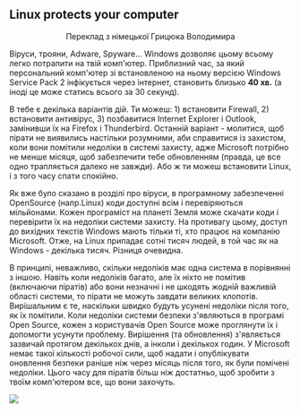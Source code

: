 ﻿<?php require("../../entete.php"); ?> <?php require("../../base.php"); ?> <?php require("../../fonctions.php"); ?>

<div id="corps">

<h2>Linux protects your computer</h2>
<p align="center">Переклад з німецької Грицюка Володимира</p>

<p>Віруси, трояни, Adware, Spyware... Windows дозволяє цьому всьому легко потрапити на твій комп'ютер. Приблизний час, за який персональний комп'ютер зі встановленою на ньому версією Windows Service Pack 2 інфікується через інтернет, становить близько <b>40 хв.</b> (а іноді це може статись всього за 30 секунд).</p>

<p>В тебе є декілька варіантів дій. Ти можеш: 1) встановити Firewall, 2) встановити антивірус, 3) позбавитися Internet Explorer і Outlook, замінивши їх на Firefox і  Thunderbird. 
Останній варіант - молитися, щоб пірати не виявились настільки розумними, аби справитися із захистом, коли вони помітили недоліки в  системі захисту, адже Microsoft потрібно не менше місяця, щоб забезпечити тебе обновленням (правда, це все одно трапляється далеко не завжди). Або ж ти можеш встановити Linux, і з того часу спати спокійно.</p>

<p>Як вже було сказано в розділі про віруси, в програмному забезпеченні OpenSource (напр.Linux) коди доступні всім і перевіряються мільйонами. Кожен програміст на планеті Земля може скачати коди і перевірити їх на недоліки системи захисту. На противагу цьому, доступ до вихідних текстів Windows мають тільки ті, хто працює на компанію Microsoft. Отже, на Linux припадає сотні тисяч людей, в той час як на Windows - декілька тисяч. Різниця очевидна.</p>

<p>В принципі, неважливо, скільки недоліків має одна система в порівнянні з іншою. Навіть коли недоліків багато, але їх ніхто не помітив (включаючи піратів) або вони незначні і не шкодять жодній важливій області системи, то пірати не можуть завдати великих клопотів. Вирішальним є те, наскільки швидко будуть усунені недоліки після того, як їх помітили. Коли недоліки системи безпеки з'являються в програмі Open Source, кожен з користувачів Open Source може проглянути їх і допомогти усунути проблему. Вирішення (та обновлення) з'являється зазвичай протягом декількох днів, а інколи і декількох годин. У Microsoft немає такої кількості робочої сили, щоб надати і опублікувати оновлення безпеки раніше ніж через місяць після того, як були помічені недоліки. Цього часу для піратів більш ніж достатньо, щоб зробити з твоїм комп'ютером все, що вони захочуть.</p>


<img src="Images/security_thumb.png" />

</div>
</body>
</html>
